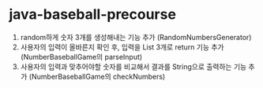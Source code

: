 # java-baseball-precourse
1. random하게 숫자 3개를 생성해내는 기능 추가 (RandomNumbersGenerator)
2. 사용자의 입력이 올바른지 확인 후, 입력을 List<Integer> 3개로 return 기능 추가 (NumberBaseballGame의 parseInput)
3. 사용자의 입력과 맞추어야할 숫자를 비교해서 결과를 String으로 출력하는 기능 추가 (NumberBaseballGame의 checkNumbers)